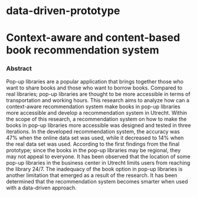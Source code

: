 # data-driven-prototype
# Context-aware and content-based book recommendation system
### Abstract 
Pop-up libraries are a popular application that brings together those who want to share books and those who want to borrow books. 
Compared to real libraries; pop-up libraries are thought to be more accessible in terms of transportation and working hours. 
This research aims to analyze how can a context-aware recommendation system make books in pop-up libraries more accessible and develop a 
recommendation system in Utrecht. Within the scope of this research, a recommendation system on how to make the books in pop-up libraries 
more accessible was designed and tested in three iterations. In the developed recommendation system, the accuracy was 47% when the online 
data set was used, while it decreased to 14% when the real data set was used. According to the first findings from the final prototype; 
since the books in the pop-up libraries may be regional, they may not appeal to everyone. It has been observed that the location of some pop-up 
libraries in the business center in Utrecht limits users from reaching the library 24/7. The inadequacy of the book option in pop-up libraries is 
another limitation that emerged as a result of the research. It has been determined that the recommendation system becomes smarter when used with a 
data-driven approach.
